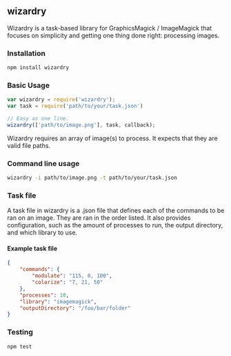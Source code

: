 ## wizardry

Wizardry is a task-based library for GraphicsMagick / ImageMagick that focuses on simplicity and getting one thing done right: processing images.

### Installation
```bash
npm install wizardry
```

### Basic Usage
```javascript
var wizardry = require('wizardry');
var task = require('path/to/your/task.json')

// Easy as one line.
wizardry(['path/to/image.png'], task, callback);
```

Wizardry requires an array of image(s) to process. It expects that they are valid file paths.

### Command line usage
```bash
wizardry -i path/to/image.png -t path/to/your/task.json
```

### Task file

A task file in wizardry is a .json file that defines each of the commands to be ran on an image. They are ran in the order listed. It also provides configuration, such as the amount of processes to run, the output directory, and which library to use.

#### Example task file
```json
{
    "commands": {
        "modulate": "115, 0, 100",
        "colorize": "7, 21, 50"
    },
    "processes": 10,
    "library": "imagemagick",
    "outputDirectory": "/foo/bar/folder"
}
```

### Testing
```bash
npm test
```
